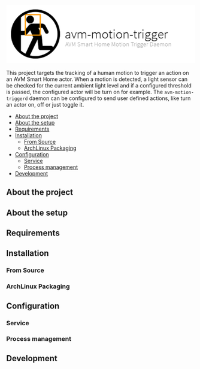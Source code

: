 ![avm-trigger-daemon](docs/assets/logo-project.png)

This project targets the tracking of a human motion to trigger an action on an
AVM Smart Home actor. When a motion is detected, a light sensor can be checked
for the current ambient light level and if a configured threshold is passed,
the configured actor will be turn on for example.  The `avm-motion-triggerd`
daemon can be configured to send user defined actions, like turn an actor on,
off or just toggle it.

- [About the project](#about-the-project)
- [About the setup](#about-the-setup)
- [Requirements](#requirements)
- [Installation](#installation)
  - [From Source](#from-source)
  - [ArchLinux Packaging](#archlinux-packaging)
- [Configuration](#configuration)
  - [Service](#service)
  - [Process management](#process-management)
- [Development](#development)

## About the project
## About the setup
## Requirements
## Installation
### From Source
### ArchLinux Packaging
## Configuration
### Service
### Process management
## Development

